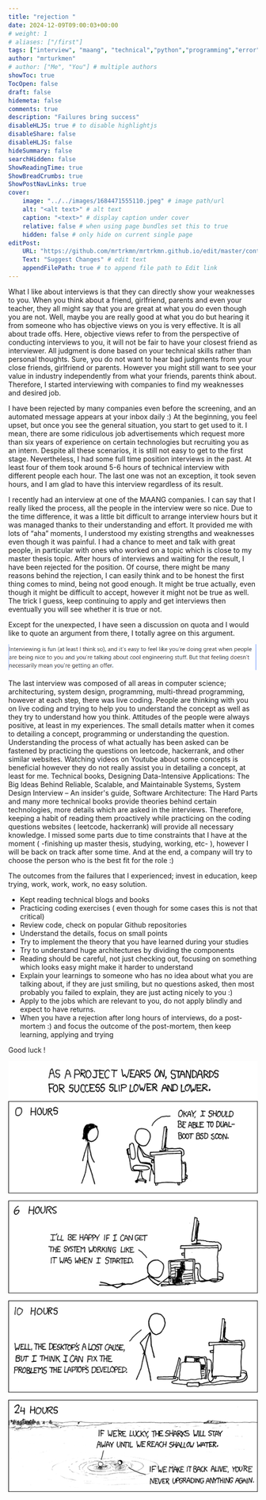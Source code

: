 ```yaml
---
title: "rejection "
date: 2024-12-09T09:00:03+00:00
# weight: 1
# aliases: ["/first"]
tags: ["interview", "maang", "technical","python","programming","error"]
author: "mrturkmen"
# author: ["Me", "You"] # multiple authors
showToc: true
TocOpen: false
draft: false
hidemeta: false
comments: true
description: "Failures bring success"
disableHLJS: true # to disable highlightjs
disableShare: false
disableHLJS: false
hideSummary: false
searchHidden: false
ShowReadingTime: true
ShowBreadCrumbs: true
ShowPostNavLinks: true
cover:
    image: "../../images/1684471555110.jpeg" # image path/url
    alt: "<alt text>" # alt text
    caption: "<text>" # display caption under cover
    relative: false # when using page bundles set this to true
    hidden: false # only hide on current single page
editPost:
    URL: "https://github.com/mrtrkmn/mrtrkmn.github.io/edit/master/content"
    Text: "Suggest Changes" # edit text
    appendFilePath: true # to append file path to Edit link
---
```


What I like about interviews is that they can directly show your weaknesses to you. When you think about a friend, girlfriend, parents and even your teacher, they all might say that you are great at what you do even though you are not. Well, maybe you are really good at what you do but hearing it from someone who has objective views on you is very effective. It is all about trade offs. Here, objective views refer to  from the perspective of conducting interviews to you, it will not be fair to have your closest friend as interviewer. All judgment is done based on your technical skills rather than personal thoughts. Sure, you do not want to hear bad judgments from your close friends, girlfriend or parents. However you might still want to see your value in industry independently from what your friends, parents think about. Therefore, I started interviewing with companies to find my weaknesses and desired job.

I have been rejected by many companies even before the screening, and an automated message appears at your inbox daily :) At the beginning, you feel upset, but once you see the general situation, you start to get used to it. I mean, there are some ridiculous job advertisements which request more than six years of experience on certain technologies but recruiting you as an intern. Despite all these scenarios, it is still not easy to get to the first stage. Nevertheless, I had some full time position interviews in the past. At least four of them took around 5-6 hours of technical interview with different people each hour. The last one was not an exception, it took seven hours, and I am glad to have this interview regardless of its result. 

I recently had an  interview at one of the MAANG companies. I can say that I really liked the process, all the people in the interview were so nice. Due to the time difference, it was a little bit difficult to arrange interview hours but it was managed thanks to their understanding and effort.  It provided me with lots of “aha” moments, I understood my existing strengths and weaknesses even though it was painful. I had a chance to meet and talk with great people, in particular with ones who worked on a topic which is close to my master thesis topic. After hours of interviews and waiting for the result, I have been rejected for the position. Of course, there might be many reasons behind the rejection, I can easily think and to be honest the first thing comes to mind,  being not good enough. It might be true actually, even though it might be difficult to accept, however it might not be true as well. The trick I guess, keep continuing to apply and get interviews then eventually you will see whether it is true or not. 


Except for the unexpected, I have seen a discussion on quota and I would like to quote an argument from there, I totally agree on this argument. 

![MAANG](../../images/interviewing-is-fun.png)



The last interview was composed of all areas in computer science; architecturing, system design, programming, multi-thread programming, however at each step, there was live coding. People are thinking with you on live coding and trying to help you to understand the concept as well as they try to understand how you think. Attitudes of the people were always positive, at least in my experiences. The small details matter when it comes to detailing a concept, programming or understanding the question. Understanding the process of what actually has been asked can be fastened by practicing the questions on leetcode, hackerrank, and other similar websites. Watching videos on Youtube about some concepts is beneficial however they do not really assist you in detailing a concept, at least for me. Technical books, Designing Data-Intensive Applications: The Big Ideas Behind Reliable, Scalable, and Maintainable Systems, System Design Interview – An insider's guide, Software Architecture: The Hard Parts and many more technical books provide theories behind certain technologies, more details which are asked in the interviews. Therefore, keeping a habit of reading them proactively while practicing on the coding questions websites ( leetcode, hackerrank) will provide all necessary knowledge. I missed some parts due to time constraints that I have at the moment ( -finishing up master thesis, studying, working, etc- ), however I will be back on track after some time.  And at the end, a  company will try to choose the person who is the best fit for the role :) 


The outcomes from the failures that I experienced; invest in education,  keep trying, work, work, work, no easy solution.

- Kept reading technical blogs and books 
- Practicing coding exercises ( even though for some cases this is not that critical) 
- Review code, check on popular Github repositories 
- Understand the details, focus on small points
- Try to implement the theory that you have learned during your studies
- Try to understand huge architectures by dividing the components
- Reading should be careful, not just checking out, focusing on something which looks easy might make it harder to understand
- Explain your learnings to someone who has no idea about what you are talking about, if they are just smiling, but no questions asked, then most probably you failed to explain, they are just acting nicely to you :)  
- Apply to the jobs which are relevant to you, do not apply blindly and expect to have returns.
- When you have a rejection after long hours of interviews, do a post-mortem :) and focus the outcome of the post-mortem,  then keep learning, applying and trying 

Good luck ! 

![XCKD-ANIME](../../images/xckd-uname.png)